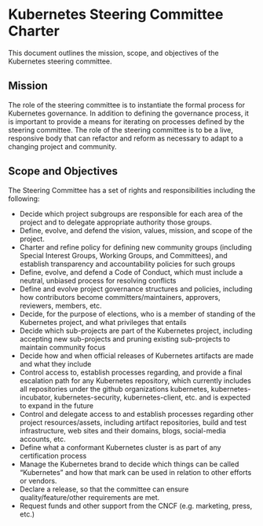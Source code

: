 ﻿# Kubernetes Steering Committee Charter

This document outlines the mission, scope, and objectives of the Kubernetes steering committee.

## Mission

The role of the steering committee is to instantiate the formal process
for Kubernetes governance. In addition to defining the governance
process, it is important to provide a means for iterating on processes 
defined by the steering committee.  The role of the steering committee 
is to be a live, responsive body that can refactor and reform as necessary 
to adapt to a changing project and community.

## Scope and Objectives
The Steering Committee has a set of rights and responsibilities including the
following:

* Decide which project subgroups are responsible for each area of the project
  and to delegate appropriate authority those groups.
* Define, evolve, and defend the vision, values, mission, and scope of the
  project.
* Charter and refine policy for defining new community groups (including
  Special Interest Groups, Working Groups, and Committees), and establish
  transparency and accountability policies for such groups
* Define, evolve, and defend a Code of Conduct, which must include a neutral,
  unbiased process for resolving conflicts
* Define and evolve project governance structures and policies, including how
  contributors become committers/maintainers, approvers, reviewers, members,
  etc.
* Decide, for the purpose of elections, who is a member of standing of the
  Kubernetes project, and what privileges that entails
* Decide which sub-projects are part of the Kubernetes project, including
  accepting new sub-projects and pruning existing sub-projects to maintain
  community focus
* Decide how and when official releases of Kubernetes artifacts are made and
  what they include
* Control access to, establish processes regarding, and provide a final
  escalation path for any Kubernetes repository, which currently includes all
  repositories under the github organizations kubernetes, kubernetes-incubator,
  kubernetes-security, kubernetes-client, etc. and is expected to expand in the
  future
* Control and delegate access to and establish processes regarding other
  project resources/assets, including artifact repositories, build and test
  infrastructure, web sites and their domains, blogs, social-media accounts,
  etc.
* Define what a conformant Kubernetes cluster is as part of any certification
  process
* Manage the Kubernetes brand to decide which things can be called “Kubernetes”
  and how that mark can be used in relation to other efforts or vendors.
* Declare a release, so that the committee can ensure quality/feature/other
  requirements are met.
* Request funds and other support from the CNCF (e.g. marketing, press, etc.)

